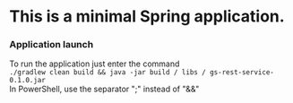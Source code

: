 # This is a minimal Spring application.

### Application launch

To run the application just enter the command  
```./gradlew clean build && java -jar build / libs / gs-rest-service-0.1.0.jar```  
In PowerShell, use the separator ";" instead of "&&"